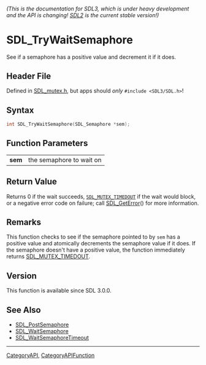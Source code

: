 ###### (This is the documentation for SDL3, which is under heavy development and the API is changing! [SDL2](https://wiki.libsdl.org/SDL2/) is the current stable version!)
# SDL_TryWaitSemaphore

See if a semaphore has a positive value and decrement it if it does.

## Header File

Defined in [SDL_mutex.h](https://github.com/libsdl-org/SDL/blob/main/include/SDL3/SDL_mutex.h), but apps should _only_ `#include <SDL3/SDL.h>`!

## Syntax

```c
int SDL_TryWaitSemaphore(SDL_Semaphore *sem);

```

## Function Parameters

|             |                          |
| ----------- | ------------------------ |
| **sem**     | the semaphore to wait on |

## Return Value

Returns 0 if the wait succeeds, [`SDL_MUTEX_TIMEDOUT`](SDL_MUTEX_TIMEDOUT)
if the wait would block, or a negative error code on failure; call
[SDL_GetError](SDL_GetError)() for more information.

## Remarks

This function checks to see if the semaphore pointed to by `sem` has a
positive value and atomically decrements the semaphore value if it does. If
the semaphore doesn't have a positive value, the function immediately
returns [SDL_MUTEX_TIMEDOUT](SDL_MUTEX_TIMEDOUT).

## Version

This function is available since SDL 3.0.0.

## See Also

* [SDL_PostSemaphore](SDL_PostSemaphore)
* [SDL_WaitSemaphore](SDL_WaitSemaphore)
* [SDL_WaitSemaphoreTimeout](SDL_WaitSemaphoreTimeout)

----
[CategoryAPI](CategoryAPI), [CategoryAPIFunction](CategoryAPIFunction)

